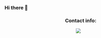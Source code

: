### Hi there 👋

<h3 align="center">Contact info:</h3>
<p align="center">
  <a target="_blank"href="https://www.linkedin.com/in/juan-antonio-leon-ojeda/"><img src="http://everything-pr.com/wp-content/uploads/2010/01/linkedin-logo.jpg" /></a>&nbsp;&nbsp;&nbsp;&nbsp;
</p>
<!--
**JuanAntonioLeonOjeda/JuanAntonioLeonOjeda** is a ✨ _special_ ✨ repository because its `README.md` (this file) appears on your GitHub profile.

Here are some ideas to get you started:

- 🔭 I’m currently working on ...
- 🌱 I’m currently learning ...
- 👯 I’m looking to collaborate on ...
- 🤔 I’m looking for help with ...
- 💬 Ask me about ...
- 📫 How to reach me: ...
- 😄 Pronouns: ...
- ⚡ Fun fact: ...
-->
